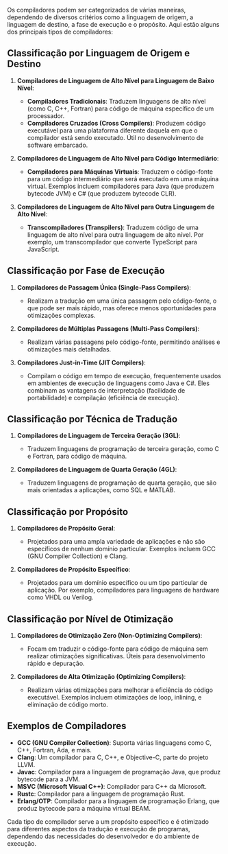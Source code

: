 Os compiladores podem ser categorizados de várias maneiras, dependendo de diversos critérios como a linguagem de origem, a linguagem de destino, a fase de execução e o propósito. Aqui estão alguns dos principais tipos de compiladores:

## Classificação por Linguagem de Origem e Destino

1. **Compiladores de Linguagem de Alto Nível para Linguagem de Baixo Nível**:
   - **Compiladores Tradicionais**: Traduzem linguagens de alto nível (como C, C++, Fortran) para código de máquina específico de um processador.
   - **Compiladores Cruzados (Cross Compilers)**: Produzem código executável para uma plataforma diferente daquela em que o compilador está sendo executado. Útil no desenvolvimento de software embarcado.

2. **Compiladores de Linguagem de Alto Nível para Código Intermediário**:
   - **Compiladores para Máquinas Virtuais**: Traduzem o código-fonte para um código intermediário que será executado em uma máquina virtual. Exemplos incluem compiladores para Java (que produzem bytecode JVM) e C# (que produzem bytecode CLR).

3. **Compiladores de Linguagem de Alto Nível para Outra Linguagem de Alto Nível**:
   - **Transcompiladores (Transpilers)**: Traduzem código de uma linguagem de alto nível para outra linguagem de alto nível. Por exemplo, um transcompilador que converte TypeScript para JavaScript.

## Classificação por Fase de Execução

1. **Compiladores de Passagem Única (Single-Pass Compilers)**:
   - Realizam a tradução em uma única passagem pelo código-fonte, o que pode ser mais rápido, mas oferece menos oportunidades para otimizações complexas.

2. **Compiladores de Múltiplas Passagens (Multi-Pass Compilers)**:
   - Realizam várias passagens pelo código-fonte, permitindo análises e otimizações mais detalhadas.

3. **Compiladores Just-in-Time (JIT Compilers)**:
   - Compilam o código em tempo de execução, frequentemente usados em ambientes de execução de linguagens como Java e C#. Eles combinam as vantagens de interpretação (facilidade de portabilidade) e compilação (eficiência de execução).

## Classificação por Técnica de Tradução

1. **Compiladores de Linguagem de Terceira Geração (3GL)**:
   - Traduzem linguagens de programação de terceira geração, como C e Fortran, para código de máquina.

2. **Compiladores de Linguagem de Quarta Geração (4GL)**:
   - Traduzem linguagens de programação de quarta geração, que são mais orientadas a aplicações, como SQL e MATLAB.

## Classificação por Propósito

1. **Compiladores de Propósito Geral**:
   - Projetados para uma ampla variedade de aplicações e não são específicos de nenhum domínio particular. Exemplos incluem GCC (GNU Compiler Collection) e Clang.

2. **Compiladores de Propósito Específico**:
   - Projetados para um domínio específico ou um tipo particular de aplicação. Por exemplo, compiladores para linguagens de hardware como VHDL ou Verilog.

## Classificação por Nível de Otimização

1. **Compiladores de Otimização Zero (Non-Optimizing Compilers)**:
   - Focam em traduzir o código-fonte para código de máquina sem realizar otimizações significativas. Úteis para desenvolvimento rápido e depuração.

2. **Compiladores de Alta Otimização (Optimizing Compilers)**:
   - Realizam várias otimizações para melhorar a eficiência do código executável. Exemplos incluem otimizações de loop, inlining, e eliminação de código morto.

## Exemplos de Compiladores

- **GCC (GNU Compiler Collection)**: Suporta várias linguagens como C, C++, Fortran, Ada, e mais.
- **Clang**: Um compilador para C, C++, e Objective-C, parte do projeto LLVM.
- **Javac**: Compilador para a linguagem de programação Java, que produz bytecode para a JVM.
- **MSVC (Microsoft Visual C++)**: Compilador para C++ da Microsoft.
- **Rustc**: Compilador para a linguagem de programação Rust.
- **Erlang/OTP**: Compilador para a linguagem de programação Erlang, que produz bytecode para a máquina virtual BEAM.

Cada tipo de compilador serve a um propósito específico e é otimizado para diferentes aspectos da tradução e execução de programas, dependendo das necessidades do desenvolvedor e do ambiente de execução.